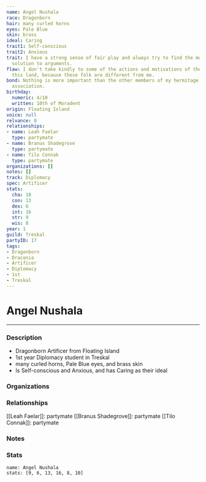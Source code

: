 ```yaml
---
name: Angel Nushala
race: Dragonborn
hair: many curled horns
eyes: Pale Blue
skin: brass
ideal: Caring
trait1: Self-conscious
trait2: Anxious
trait: I have a strong sense of fair play and always try to find the most equitable
  solution to arguments.
flaw: I don't take kindly to some of the actions and motivations of the people of
  this land, because these folk are different from me.
bond: Nothing is more important than the other members of my hermitage, order, or
  association.
birthday:
  numeric: 4/10
  written: 10th of Moradent
origin: Floating Island
voice: null
relvance: 0
relationships:
- name: Leah Faelar
  type: partymate
- name: Branus Shadegrove
  type: partymate
- name: Tilo Connak
  type: partymate
organizations: []
notes: []
track: Diplomacy
spec: Artificer
stats:
  cha: 10
  con: 13
  dex: 6
  int: 16
  str: 9
  wis: 8
year: 1
guild: Treskal
partyID: 17
tags:
- Dragonborn
- Draconia
- Artificer
- Diplomacy
- 1st
- Treskal
---
```

# Angel Nushala
---
### Description
- Dragonborn Artificer from Floating Island
- 1st year Diplomacy student in Treskal
- many curled horns, Pale Blue eyes, and brass skin
- Is Self-conscious and Anxious, and has Caring as their ideal

### Organizations

### Relationships
[[Leah Faelar]]: partymate
[[Branus Shadegrove]]: partymate
[[Tilo Connak]]: partymate

### Notes

### Stats
```statblock
name: Angel Nushala
stats: [9, 6, 13, 16, 8, 10]
```